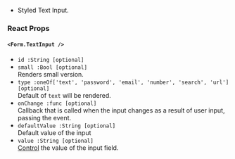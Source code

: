 * Styled Text Input.

### React Props

#### `<Form.TextInput />`
* `id :String [optional]`  
* `small :Bool [optional]`  
Renders small version.
* `type :oneOf['text', 'password', 'email', 'number', 'search', 'url'] [optional]`  
Default of `text` will be rendered.
* `onChange :func [optional]`  
Callback that is called when the input changes as a result of user input, passing the event.
* `defaultValue :String [optional]`  
Default value of the input
* `value :String [optional]`  
[Control](https://facebook.github.io/react/docs/forms.html#controlled-components) the value of the input field.
